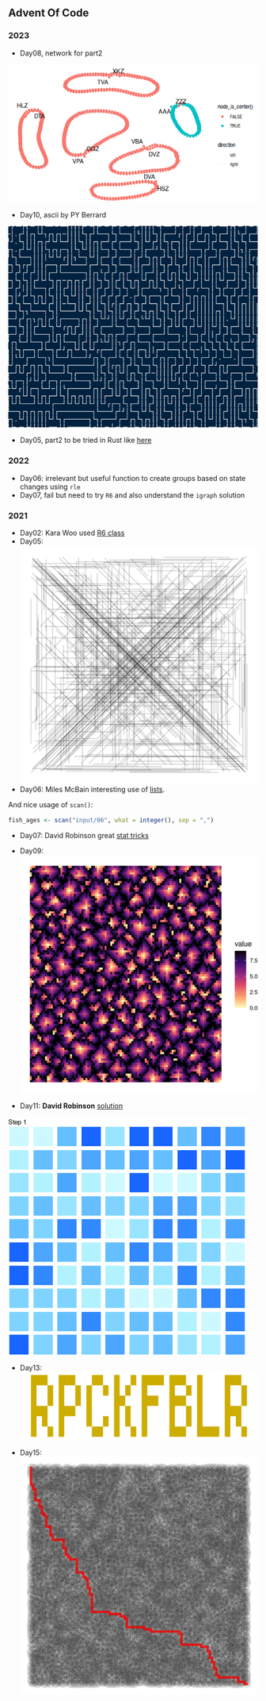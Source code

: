 
## Advent Of Code

### 2023

- Day08, network for part2

![](2023/08.png)

- Day10, ascii by PY Berrard

![](2023/10_ascii.png)

- Day05, part2 to be tried in Rust like [here](https://github.com/hgrsd/aoc2023/blob/main/src/bin/day5.rs)

### 2022

- Day06: irrelevant but useful function to create groups based on state changes using `rle`
- Day07, fail but need to try `R6` and also understand the `igraph` solution

### 2021

- Day02: Kara Woo used [R6 class](https://twitter.com/kara_woo/status/1468303906316775424?s=20)
- Day05: ![](2021/d05.png)
- Day06: Miles McBain interesting use of [lists](https://twitter.com/MilesMcBain/status/1468888082908782592?s=20).

And nice usage of `scan()`:

```r
fish_ages <- scan("input/06", what = integer(), sep = ",")
```

- Day07: David Robinson great [stat tricks](https://twitter.com/drob/status/1468247388238327822?s=20)

- Day09: ![](2021/d09.png)

- Day11: **David Robinson** [solution](https://twitter.com/drob/status/1469766453771522056?s=20)

![](2021/octo_flash.gif)

- Day13: ![](2021/d13_code.png)

- Day15: ![](2021/d15_path.png)
